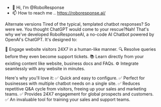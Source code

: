 - 👋 Hi, I’m @RoboResponse
- 📫 How to reach me .. https://roboresponse.ai/
<!---
RoboResponseAI, a cutting-edge proactive AI Chatbot designed to transform the way you interact with your website visitors. This innovative solution is poised to revolutionize your online presence by not only enhancing lead conversion but also elevating your sales team's performance and delivering seamless customer support.

🔹 A no-code conversational chatbot sans the typical chatbot templates
Worried about complicated coding and rigid chatbot templates? RoboResponseAI offers a no-code solution that empowers you to build conversational chatbots without any hassle. 

🔹 Engaging in Natural Language Conversations
RoboResponseAI stands out from templated chatbots by effortlessly engaging in natural language conversations. It learns from your website content and business documents during setup, ensuring personalized responses for your customers.

🔹 Proactive Engagement:
RoboResponseAI stands out as a proactive AI Chatbot, initiating conversations with website visitors. It doesn't wait for users to reach out; instead, it takes the initiative to engage them in meaningful dialogue.

🔹 Multi-Source Learning:
One of the key strengths of RoboResponseAI lies in its ability to learn from various sources. It assimilates information from your website content, business documents, and the Q&A interface, ensuring that it possesses a well-rounded knowledge base to provide accurate and relevant responses.

🔹 Versatile Applications:
RoboResponseAI is a versatile tool with a wide range of applications. It excels at converting website visitors into leads, boosting website sales, and equipping visitors with the information they need to make informed decisions. Whether you're looking to increase your website's conversion rates or provide top-notch customer support, RoboResponseAI has you covered.

🔹 Empowering Sales Teams:
In addition to customer-facing interactions, RoboResponseAI empowers your sales representatives with data-driven suggestions and insights. This AI-driven guidance helps your sales team optimize their approach, leading to more effective deal closures and improved sales performance.

🔹 Interactive Campaigns:
RoboResponseAI can seamlessly integrate into your campaigns, whether it's an ad campaign or a recruitment campaign. Imagine transforming any ad into an interactive experience that can go live, answer questions, and generate leads in real-time. 

Bid farewell to the limitations of templated chatbots and embrace the formidable capabilities of RoboResponseAI, the conversational SaaS chatbot powered by Generative AI. Elevate your customer experience to new heights with a chatbot that's not only responsive but also proactive, knowledgeable, and adaptable to your specific business needs. Say hello to RoboResponseAI and embark on a journey of enhanced engagement, conversion, and support.
--->
Alternate versions
Tired of the typical, templated chatbot responses? So were we. You thought ChatGPT would come to your rescue?Nah! That's why we've developed RoboResponseAI, a no-code AI Chatbot powered by OpenAI's ChatGPT. It's designed to:

🤖 Engage website visitors 24X7 in a human-like manner.
🔍 Resolve queries before they even become support tickets.
📚 Learn directly from your existing content like website, business docs and FAQs.
⚙️ Integrate seamlessly with any website in minutes.

Here's why you'll love it:
✅ Quick and easy to configure.
✅ Perfect for businesses with multiple chatbot needs on a single site.
✅ Reduces repetitive Q&A cycle from visitors, freeing up your sales and marketing teams.
✅ Provides 24X7 engagement for global prospects and customers.
✅ An invaluable tool for training your sales and support teams.
